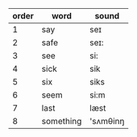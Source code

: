 
|order| word | sound |
|--| --- | ----------- |
|1| say | seɪ  |
|2| safe | seɪ: |
|3| see | si: |
|4| sick | sik |
|5| six | siks |
|6| seem | si:m |
|7| last | læst |
|8| something | 'sʌmθinŋ |
